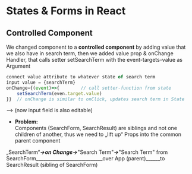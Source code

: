 # States & Forms in React

## Controlled Component 
We changed component to a **controlled component** by adding value that we also have in search term, then we added value prop & onChange Handler, that calls setter setSearchTerm with the event-targets-value as Argument

```jsx
connect value attribute to whatever state of search term
input value = {searchTerm}
onChange={(event)=>{		// call setter-function from state
	setSearchTerm(even.target.value)
}}  // onChange is similar to onClick, updates search term in State
```
--> (now input field is also editable)

* **Problem:** 
<br> Components (SearchForm, SearchResult) are siblings and not one children of another, thus we need to „lift up“ Props into the common parent component 


„SearchTerm“_____->_____on Change_____->_____"Search Term"_____->_____"Search Term" 
from SearchForm____________________________over App (parent)______to SearchResult (sibling of SearchForm)
                                                            
<br>

